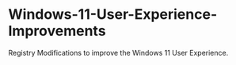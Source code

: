# Windows-11-User-Experience-Improvements
Registry Modifications to improve the Windows 11 User Experience.
